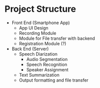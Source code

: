 # Project Structure
* Front End (Smartphone App)
  * App UI Design
  * Recording Module
  * Module for File transfer with backend
  * Registration Module (?)
* Back End (Server)
  * Speech Diarization
    * Audio Segmentation
    * Speech Recognition
    * Speaker Assignment
  * Text Summarization
  * Output formatting and file transfer
  
 
